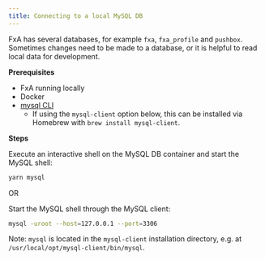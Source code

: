 ```yaml
---
title: Connecting to a local MySQL DB
---
```


FxA has several databases, for example `fxa`, `fxa_profile` and `pushbox`. Sometimes changes need to be made to a database, or it is helpful to read local data for development.

**Prerequisites**

- FxA running locally
- Docker
- [mysql CLI](https://dev.mysql.com/doc/refman/en/mysql.html)
  - If using the `mysql-client` option below, this can be installed via Homebrew with `brew install mysql-client`.

**Steps**

Execute an interactive shell on the MySQL DB container and start the MySQL shell:

```sh
yarn mysql
```

OR

Start the MySQL shell through the MySQL client:

```sh
mysql -uroot --host=127.0.0.1 --port=3306
```

Note: `mysql` is located in the `mysql-client` installation directory, e.g. at `/usr/local/opt/mysql-client/bin/mysql`.
